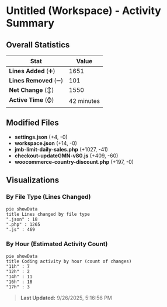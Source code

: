 # Untitled (Workspace) - Activity Summary 

## Overall Statistics

| Stat                   | Value                                                             |
| ---------------------- | ----------------------------------------------------------------- |
| **Lines Added** (➕)   | 1651                                          |
| **Lines Removed** (➖) | 101                                        |
| **Net Change** (↕)    | 1550                |
| **Active Time** (⌚)   | 42 minutes |


## Modified Files
- **settings.json** (+4, -0)
- **workspace.json** (+14, -0)
- **jmb-limit-daily-sales.php** (+1027, -41)
- **checkout-updateGMN-v80.js** (+409, -60)
- **woocommerce-country-discount.php** (+197, -0)

## Visualizations

### By File Type (Lines Changed)

```mermaid
pie showData
title Lines changed by file type
".json" : 18
".php" : 1265
".js" : 469
```

### By Hour (Estimated Activity Count)

```mermaid
pie showData
title Coding activity by hour (count of changes)
"11h" : 7
"12h" : 2
"14h" : 11
"16h" : 18
"17h" : 3
```


> **Last Updated:** 9/26/2025, 5:16:56 PM